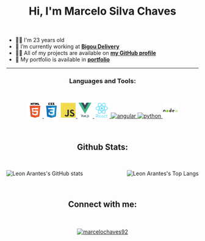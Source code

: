 

<h1 align="center">Hi, I'm Marcelo Silva Chaves</h1>
<br>

- 🧑🏻  I'm 23 years old
- 🔭  I’m currently working at [**Bigou Delivery**](https://bigou.com.br/)
- 👨‍💻  All of my projects are available on [**my GitHub profile**](https://github.com/marcelochaves92)
- 💼  My portfolio is available in [**portfolio**](https://portfolio-marcelochaves92.vercel.app)
---

<h3 align="center">Languages and Tools:</h3>
<br>

<p align="center">
<a href="https://www.w3.org/html/" target="_blank"> <img src="https://raw.githubusercontent.com/devicons/devicon/master/icons/html5/html5-original-wordmark.svg" alt="html5" width="40" height="40"/> </a>
<a href="https://www.w3schools.com/css/" target="_blank"> <img src="https://raw.githubusercontent.com/devicons/devicon/master/icons/css3/css3-original-wordmark.svg" alt="css3" width="40" height="40"/></a>
<a href="https://developer.mozilla.org/en-US/docs/Web/JavaScript" target="_blank"> <img src="https://raw.githubusercontent.com/devicons/devicon/master/icons/javascript/javascript-original.svg" alt="javascript" width="40" height="40"/> </a>
<a href="https://vuejs.org/" target="_blank"> <img src="https://raw.githubusercontent.com/devicons/devicon/master/icons/vuejs/vuejs-original-wordmark.svg" alt="vuejs" width="40" height="40"/> </a>
<a href="https://reactjs.org/" target="_blank"> <img src="https://raw.githubusercontent.com/devicons/devicon/master/icons/react/react-original-wordmark.svg" alt="react" width="40" height="40"/> </a>
<a href="https://angularjs.org/" target="_blank"> <img src="https://img.icons8.com/color/48/undefined/angularjs.png" alt="angular" width="40" height="40"/> </a>
<a href="https://www.python.org/" target="_blank"> <img src="https://img.icons8.com/color/48/000000/python.png" alt="python" width="40" height="40"/> </a>
<a href="https://nodejs.org" target="_blank"> <img src="https://raw.githubusercontent.com/devicons/devicon/master/icons/nodejs/nodejs-original-wordmark.svg" alt="nodejs" width="40" height="40"/> </a>
</p>

<br>

<h2 align="center">Github Stats:</h2>
<br>
<div style="display: flex; flex-direction: row; align-items: center; justify-content: space-between">

![Leon Arantes's GitHub stats](https://github-readme-stats.vercel.app/api?username=marcelochaves92&show_icons=true&count_private=true&theme=dark)

![Leon Arantes's Top Langs](https://github-readme-stats.vercel.app/api/top-langs/?username=marcelochaves92&layout=compact&count_private=true&theme=dark)

</div>

<br>
<h2 align="center">Connect with me:</h2>
<br>

<p align="center">
<a href="https://linkedin.com/in/marcelochaves92" target="blank">
<img align="center" src="https://raw.githubusercontent.com/rahuldkjain/github-profile-readme-generator/master/src/images/icons/Social/linked-in-alt.svg" alt="marcelochaves92" height="30" width="40" />
</a>
</p>
